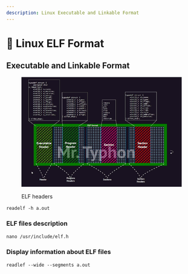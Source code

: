 ```yaml
---
description: Linux Executable and Linkable Format
---
```


# 🐧 Linux ELF Format

## Executable and Linkable Format

<figure><img src="../../.gitbook/assets/image (178).png" alt=""><figcaption><p>ELF headers</p></figcaption></figure>

```
readelf -h a.out
```



### ELF files description

```
nano /usr/include/elf.h
```



### Display information about ELF files

```
readlef --wide --segments a.out
```

